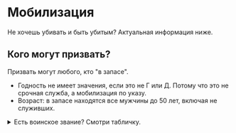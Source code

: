 # Мобилизация

Не хочешь убивать и быть убитым? Актуальная информация ниже.

## Кого могут призвать?

Призвать могут любого, кто "в запасе".

- Годность не имеет значения, если это не Г или Д. Потому что это не срочная служба, а мобилизация по указу.
- Возраст: в запасе находятся все мужчины до 50 лет, включая не служивших.

<details>
  <summary>Есть воинское звание? Смотри табличку.</summary>
  
  | Звание          | В запасе до... |
  | :-------------- | :------------- |
  | Рядовой / не служивший | 50 лет  |
  | Младшие офицеры        | 60 лет  |
  | Майоры, капитаны 3 ранга, подполковники, капитаны 2 ранга | 65 лет |
  | Выше | бессрочно |

</details>
